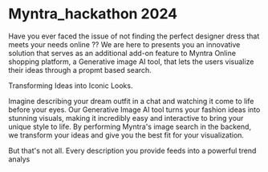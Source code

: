 # Myntra_hackathon 2024

Have you ever faced the issue of not finding the perfect designer dress that meets your needs online ??
We are here to presents you an innovative solution that serves as an additional add-on feature to Myntra Online shopping platform, a Generative image AI tool, that lets the users visualize their ideas through a propmt based search. 

Transforming Ideas into Iconic Looks.

Imagine describing your dream outfit in a chat and watching it come to life before your eyes. Our Generative Image AI tool turns your fashion ideas into stunning visuals, making it incredibly easy and interactive to bring your unique style to life. By performing Myntra's image search in the backend, we transform your ideas and give you the best fit for your visualization. 

But that's not all. Every description you provide feeds into a powerful trend analys

